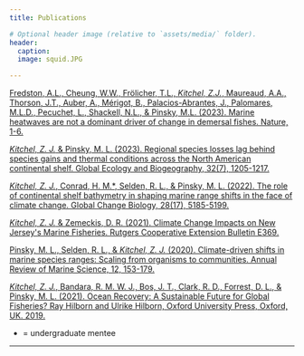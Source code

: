 ```yaml
---
title: Publications

# Optional header image (relative to `assets/media/` folder).
header:
  caption: 
  image: squid.JPG

---
```

[Fredston, A.L., Cheung, W.W., Frölicher, T.L., *Kitchel, Z.J.*, Maureaud, A.A., Thorson, J.T., Auber, A., Mérigot, B., Palacios-Abrantes, J., Palomares, M.L.D., Pecuchet, L., Shackell, N.L., & Pinsky, M.L. (2023). Marine heatwaves are not a dominant driver of change in demersal fishes. Nature, 1-6.](https://www.nature.com/articles/s41586-023-06449-y)

[*Kitchel, Z. J.* & Pinsky, M. L. (2023). Regional species losses lag behind species gains and thermal conditions across the North American continental shelf. Global Ecology and Biogeography, 32(7), 1205-1217.](https://onlinelibrary.wiley.com/doi/10.1111/geb.13681)

[*Kitchel, Z. J.*, Conrad, H. M.*, Selden, R. L., & Pinsky, M. L. (2022). The role of continental shelf bathymetry in shaping marine range shifts in the face of climate change. Global Change Biology, 28(17), 5185-5199.](https://onlinelibrary.wiley.com/doi/full/10.1111/gcb.16276)

[*Kitchel, Z. J.* & Zemeckis, D. R. (2021). Climate Change Impacts on New Jersey's Marine Fisheries. Rutgers Cooperative Extension Bulletin E369.](https://njaes.rutgers.edu/e369/)

[Pinsky, M. L., Selden, R. L., & *Kitchel, Z. J.* (2020). Climate-driven shifts in marine species ranges: Scaling from organisms to communities. Annual Review of Marine Science, 12, 153-179.](https://www.annualreviews.org/doi/abs/10.1146/annurev-marine-010419-010916)

[*Kitchel, Z. J.*, Bandara, R. M. W. J., Bos, J. T., Clark, R. D., Forrest, D. L., & Pinsky, M. L. (2021). Ocean Recovery: A Sustainable Future for Global Fisheries? Ray Hilborn and Ulrike Hilborn, Oxford University Press, Oxford, UK. 2019.](https://global.oup.com/academic/product/ocean-recovery-9780198839767)
 * = undergraduate mentee
---
